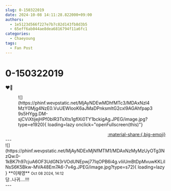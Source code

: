 ```yaml
---
slug: 0-150322019
date: 2024-10-08 14:11:28.822000+09:00
authors:
  - 1e5123d566f227e7b7c82d143fb8d3b5
  - 65eff6ab044ae8dea6816794f11a6fc1
categories:
  - Chaeyoung
tags:
  - Fan Post
---
```


# 0-150322019

<div class="post-container" markdown="1">
<div class="content-container md-sidebar__scrollwrap" markdown="1">

❤️‍🔥
<figure markdown="1">
![](https://phinf.wevpstatic.net/MjAyNDEwMDhfMTc3/MDAxNzI4MzY0Mjg4NzE0.VuUEWIooK6aJMaDPnksmltG2cxl9AGAhfpap39s5HYgg.DM-sjCViXtijejHPf0bIR3TsXts1gflXi0TY1bckigAg.JPEG/image.jpg?type=e1920){ loading=lazy onclick="openFullscreen(this)"}
</figure>


</div>
</div>

<div style="text-align: right;" markdown="1">
<a href="https://weverse.io/fromis9/fanpost/0-150322019" style="text-align: right;">:material-share:{.big-emoji}</a>
</div>
---

<div class="comments-container md-sidebar__scrollwrap" markdown="1">
<div class="comment" markdown="1">
<div class='id-container' markdown="1">
![](https://phinf.wevpstatic.net/MjAyNDExMjNfMTM1/MDAxNzMyMzUyOTg3NzQw.0-1kBK7h97cjuA6OF3UdGN3rVOdUNEpwj77IqOPB6i4g.vliiUmBtDpMvuwKKLiINsS6K5Bkw-MVA48Em7A6-7v4g.JPEG/image.jpg?type=s72){ loading=lazy }
**<span class="artist">이채영</span>** <small>Oct 08 2024, 14:12</small><br>
</div>
<div class='comment-body' markdown="1">
당..나귀….!!!
</div>
</div>
</div>
---
